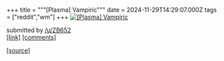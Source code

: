 +++
title = """[Plasma] Vampiric"""
date = 2024-11-29T14:29:07.000Z
tags = ["reddit","wm"]
+++
[![[Plasma] Vampiric](https://preview.redd.it/wfrt8jazou3e1.png?width=640&crop=smart&auto=webp&s=abf5921e4b348c95b73b79b9d2d957dd3f75637f "[Plasma] Vampiric")](https://www.reddit.com/r/unixporn/comments/1h2mzcj/plasma_vampiric/)

submitted by [/u/ZB652](https://www.reddit.com/user/ZB652)  
[\[link\]](https://i.redd.it/wfrt8jazou3e1.png) [\[comments\]](https://www.reddit.com/r/unixporn/comments/1h2mzcj/plasma_vampiric/)

[[source]](https://www.reddit.com/r/unixporn/comments/1h2mzcj/plasma_vampiric/)
